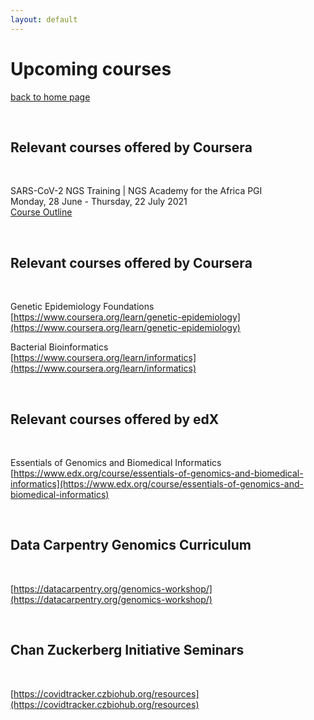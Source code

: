 ```yaml
---
layout: default
---
```


# Upcoming courses

[back to home page](./)

<div class="paragraph"><p><br>
</p></div>

## Relevant courses offered by Coursera

<div class="paragraph"><p><br>
</p></div>

SARS-CoV-2 NGS Training | NGS Academy for the Africa PGI <br>
Monday, 28 June - Thursday, 22 July 2021 <br>
[Course Outline](https://drive.google.com/file/d/1qOW_mofvsa-CBY21PsqmT_kGDS9JJrKH/view?usp=sharing)

<div class="paragraph"><p><br>
</p></div>

## Relevant courses offered by Coursera

<div class="paragraph"><p><br>
</p></div>

Genetic Epidemiology Foundations <br>
[https://www.coursera.org/learn/genetic-epidemiology](https://www.coursera.org/learn/genetic-epidemiology)

Bacterial Bioinformatics <br>
[https://www.coursera.org/learn/informatics](https://www.coursera.org/learn/informatics)

<div class="paragraph"><p><br>
</p></div>

## Relevant courses offered by edX

<div class="paragraph"><p><br>
</p></div>

Essentials of Genomics and Biomedical Informatics <br>
[https://www.edx.org/course/essentials-of-genomics-and-biomedical-informatics](https://www.edx.org/course/essentials-of-genomics-and-biomedical-informatics)

<div class="paragraph"><p><br>
</p></div>

## Data Carpentry Genomics Curriculum

<div class="paragraph"><p><br>
</p></div>

[https://datacarpentry.org/genomics-workshop/](https://datacarpentry.org/genomics-workshop/)

<div class="paragraph"><p><br>
</p></div>

## Chan Zuckerberg Initiative Seminars

<div class="paragraph"><p><br>
</p></div>

[https://covidtracker.czbiohub.org/resources](https://covidtracker.czbiohub.org/resources)


